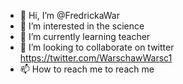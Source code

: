 - 👋 Hi, I’m @FredrickaWar
- 👀 I’m interested in the science
- 🌱 I’m currently learning teacher
- 💞️ I’m looking to collaborate on twitter https://twitter.com/WarschawWarsc1
- 📫 How to reach me to reach me

<!---
FredrickaWar/FredrickaWar is a ✨ special ✨ repository because its `README.md` (this file) appears on your GitHub profile.
You can click the Preview link to take a look at your changes.
--->
